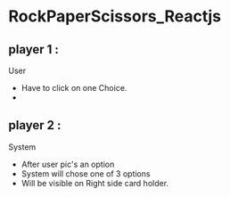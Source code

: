 # RockPaperScissors_Reactjs
## player 1 : 
User
+ Have to click on one Choice.
+ 

## player 2 :
System
 + After user pic's an option 
 + System will chose one of 3 options 
 + Will be visible on Right side card holder.



